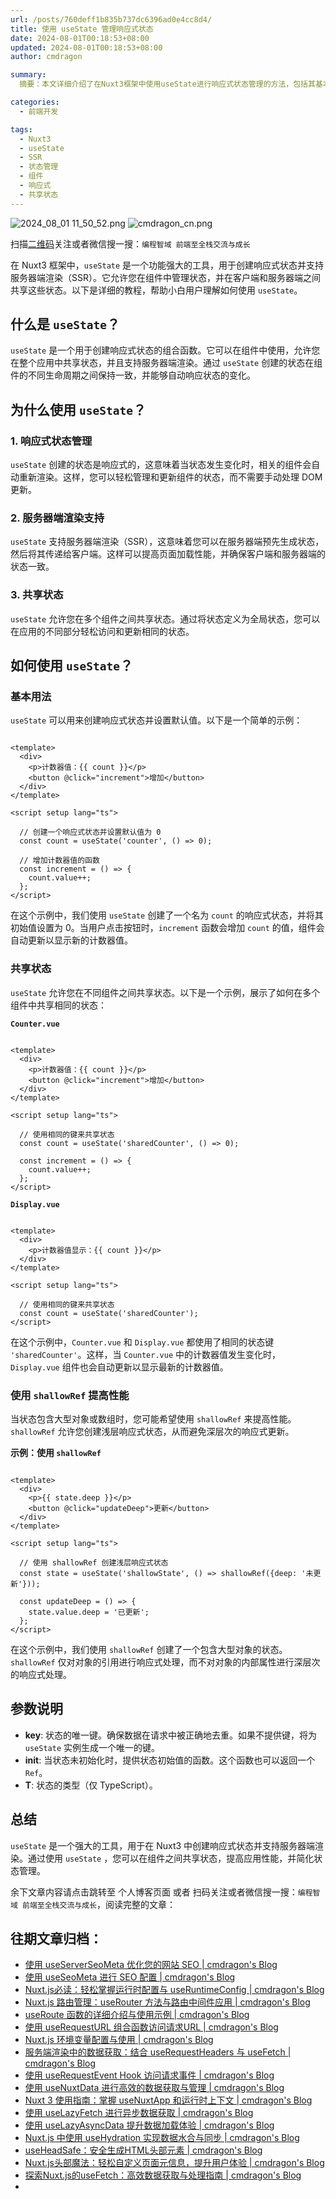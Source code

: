 ```yaml
---
url: /posts/760deff1b835b737dc6396ad0e4cc8d4/
title: 使用 useState 管理响应式状态
date: 2024-08-01T00:18:53+08:00
updated: 2024-08-01T00:18:53+08:00
author: cmdragon

summary:
  摘要：本文详细介绍了在Nuxt3框架中使用useState进行响应式状态管理的方法，包括其基本概念、优势、使用方法、共享状态实现以及性能优化技巧。useState支持服务器端渲染（SSR），可创建响应式状态并在组件间共享，通过具体示例展示了其基本用法、如何在多个组件间共享状态以及使用shallowRef提升性能。

categories:
  - 前端开发

tags:
  - Nuxt3
  - useState
  - SSR
  - 状态管理
  - 组件
  - 响应式
  - 共享状态
---
```


<img src="/images/2024_08_01 11_50_52.png" title="2024_08_01 11_50_52.png" alt="2024_08_01 11_50_52.png"/>

<img src="https://api2.cmdragon.cn/upload/cmder/20250304_012821924.jpg" title="cmdragon_cn.png" alt="cmdragon_cn.png"/>


扫描[二维码](https://api2.cmdragon.cn/upload/cmder/20250304_012821924.jpg)关注或者微信搜一搜：`编程智域 前端至全栈交流与成长`

在 Nuxt3 框架中，`useState`
是一个功能强大的工具，用于创建响应式状态并支持服务器端渲染（SSR）。它允许您在组件中管理状态，并在客户端和服务器端之间共享这些状态。以下是详细的教程，帮助小白用户理解如何使用 `useState`。

## 什么是 `useState`？

`useState`
是一个用于创建响应式状态的组合函数。它可以在组件中使用，允许您在整个应用中共享状态，并且支持服务器端渲染。通过 `useState`
创建的状态在组件的不同生命周期之间保持一致，并能够自动响应状态的变化。

## 为什么使用 `useState`？

### 1. 响应式状态管理

`useState` 创建的状态是响应式的，这意味着当状态发生变化时，相关的组件会自动重新渲染。这样，您可以轻松管理和更新组件的状态，而不需要手动处理
DOM 更新。

### 2. 服务器端渲染支持

`useState` 支持服务器端渲染（SSR），这意味着您可以在服务器端预先生成状态，然后将其传递给客户端。这样可以提高页面加载性能，并确保客户端和服务器端的状态一致。

### 3. 共享状态

`useState` 允许您在多个组件之间共享状态。通过将状态定义为全局状态，您可以在应用的不同部分轻松访问和更新相同的状态。

## 如何使用 `useState`？

### 基本用法

`useState` 可以用来创建响应式状态并设置默认值。以下是一个简单的示例：

```vue

<template>
  <div>
    <p>计数器值：{{ count }}</p>
    <button @click="increment">增加</button>
  </div>
</template>

<script setup lang="ts">

  // 创建一个响应式状态并设置默认值为 0
  const count = useState('counter', () => 0);

  // 增加计数器值的函数
  const increment = () => {
    count.value++;
  };
</script>
```

在这个示例中，我们使用 `useState` 创建了一个名为 `count` 的响应式状态，并将其初始值设置为 0。当用户点击按钮时，`increment`
函数会增加 `count` 的值，组件会自动更新以显示新的计数器值。

### 共享状态

`useState` 允许您在不同组件之间共享状态。以下是一个示例，展示了如何在多个组件中共享相同的状态：

**`Counter.vue`**

```vue

<template>
  <div>
    <p>计数器值：{{ count }}</p>
    <button @click="increment">增加</button>
  </div>
</template>

<script setup lang="ts">

  // 使用相同的键来共享状态
  const count = useState('sharedCounter', () => 0);

  const increment = () => {
    count.value++;
  };
</script>
```

**`Display.vue`**

```vue

<template>
  <div>
    <p>计数器值显示：{{ count }}</p>
  </div>
</template>

<script setup lang="ts">

  // 使用相同的键来共享状态
  const count = useState('sharedCounter');
</script>
```

在这个示例中，`Counter.vue` 和 `Display.vue` 都使用了相同的状态键 `'sharedCounter'`。这样，当 `Counter.vue`
中的计数器值发生变化时，`Display.vue` 组件也会自动更新以显示最新的计数器值。

### 使用 `shallowRef` 提高性能

当状态包含大型对象或数组时，您可能希望使用 `shallowRef` 来提高性能。`shallowRef` 允许您创建浅层响应式状态，从而避免深层次的响应式更新。

**示例：使用 `shallowRef`**

```vue

<template>
  <div>
    <p>{{ state.deep }}</p>
    <button @click="updateDeep">更新</button>
  </div>
</template>

<script setup lang="ts">

  // 使用 shallowRef 创建浅层响应式状态
  const state = useState('shallowState', () => shallowRef({deep: '未更新'}));

  const updateDeep = () => {
    state.value.deep = '已更新';
  };
</script>
```

在这个示例中，我们使用 `shallowRef` 创建了一个包含大型对象的状态。`shallowRef` 仅对对象的引用进行响应式处理，而不对对象的内部属性进行深层次的响应式处理。

## 参数说明

- **key**: 状态的唯一键。确保数据在请求中被正确地去重。如果不提供键，将为 `useState` 实例生成一个唯一的键。
- **init**: 当状态未初始化时，提供状态初始值的函数。这个函数也可以返回一个 `Ref`。
- **T**: 状态的类型（仅 TypeScript）。

## 总结

`useState` 是一个强大的工具，用于在 Nuxt3 中创建响应式状态并支持服务器端渲染。通过使用 `useState`
，您可以在组件之间共享状态，提高应用性能，并简化状态管理。

余下文章内容请点击跳转至 个人博客页面 或者 扫码关注或者微信搜一搜：`编程智域 前端至全栈交流与成长`，阅读完整的文章：

## 往期文章归档：

- [使用 useServerSeoMeta 优化您的网站 SEO | cmdragon's Blog](https://blog.cmdragon.cn/posts/c321870c8c6db0d7f51b3f97ad7c1f4f/)
- [使用 useSeoMeta 进行 SEO 配置 | cmdragon's Blog](https://blog.cmdragon.cn/posts/e7e7cf9c3099aeaf57badb3c4ecbb7f3/)
- [Nuxt.js必读：轻松掌握运行时配置与 useRuntimeConfig | cmdragon's Blog](https://blog.cmdragon.cn/posts/bbb706a14f541c1932c5a42b4cab92a6/)
- [Nuxt.js 路由管理：useRouter 方法与路由中间件应用 | cmdragon's Blog](https://blog.cmdragon.cn/posts/2426831b3d48fe56fd7997565dde6857/)
- [useRoute 函数的详细介绍与使用示例 | cmdragon's Blog](https://blog.cmdragon.cn/posts/f78b155dac56741becfa07c51c38dc0f/)
- [使用 useRequestURL 组合函数访问请求URL | cmdragon's Blog](https://blog.cmdragon.cn/posts/06f3f8268aaa2d02d711d8e895bb2bc9/)
- [Nuxt.js 环境变量配置与使用 | cmdragon's Blog](https://blog.cmdragon.cn/posts/53eb62f578931146081c71537fd0c013/)
- [服务端渲染中的数据获取：结合 useRequestHeaders 与 useFetch | cmdragon's Blog](https://blog.cmdragon.cn/posts/c88fddf7a8ad9112ff80c9a25cda09d2/)
- [使用 useRequestEvent Hook 访问请求事件 | cmdragon's Blog](https://blog.cmdragon.cn/posts/7f6aeaffdd673a716b7f013f59aa69af/)
- [使用 useNuxtData 进行高效的数据获取与管理 | cmdragon's Blog](https://blog.cmdragon.cn/posts/5097e3f618f180282a847588006a51d8/)
- [Nuxt 3 使用指南：掌握 useNuxtApp 和运行时上下文 | cmdragon's Blog](https://blog.cmdragon.cn/posts/074b9dedf36fca34d1469e455c71d583/)
- [使用 useLazyFetch 进行异步数据获取 | cmdragon's Blog](https://blog.cmdragon.cn/posts/382133fd6ac27845d845a7fa96e5ba43/)
- [使用 useLazyAsyncData 提升数据加载体验 | cmdragon's Blog](https://blog.cmdragon.cn/posts/954e473bea4ec122949c8c7d84d32c95/)
- [Nuxt.js 中使用 useHydration 实现数据水合与同步 | cmdragon's Blog](https://blog.cmdragon.cn/posts/c7ddeca4690387e7e08c83e6c482a576/)
- [useHeadSafe：安全生成HTML头部元素 | cmdragon's Blog](https://blog.cmdragon.cn/posts/a1ca5111c82292bda5de4994f537d6f8/)
- [Nuxt.js头部魔法：轻松自定义页面元信息，提升用户体验 | cmdragon's Blog](https://blog.cmdragon.cn/posts/d5370e880eaec9085a153caba4961676/)
- [探索Nuxt.js的useFetch：高效数据获取与处理指南 | cmdragon's Blog](https://blog.cmdragon.cn/posts/29ff9113e98725ee69fa0148a47ae735/)
-
